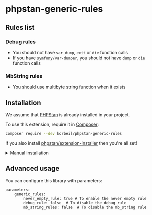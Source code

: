# phpstan-generic-rules

## Rules list

### Debug rules

- You should not have `var_dump`, `exit` or `die` function calls
- If you have `symfony/var-dumper`, you should not have `dump` or `die` function calls

### MbString rules

- You should use multibyte string function when it exists

## Installation

We assume that [PHPStan](https://github.com/phpstan/phpstan) is already installed in your project.

To use this extension, require it in [Composer](https://getcomposer.org/):

```bash
composer require --dev korbeil/phpstan-generic-rules
```

If you also install [phpstan/extension-installer](https://github.com/phpstan/extension-installer) then you're all set!

<details>
  <summary>Manual installation</summary>

If you don't want to use `phpstan/extension-installer`, include phpstan-strict-rules.neon in your project's PHPStan config:

```yml
includes:
    - vendor/korbeil/phpstan-generic-rules/extension.neon
```
</details>

## Advanced usage

You can configure this library with parameters:

```
parameters:
    generic_rules:
        never_empty_rule: true # To enable the never empty rule
        debug_rule: false  # To disable the debug rule
        mb_string_rules: false  # To disable the mb_string rule
```
